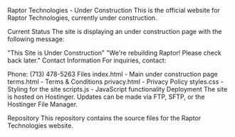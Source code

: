 Raptor Technologies - Under Construction
This is the official website for Raptor Technologies, currently under construction.

Current Status
The site is displaying an under construction page with the following message:

"This Site is Under Construction"
"We're rebuilding Raptor! Please check back later."
Contact Information
For inquiries, contact:

Phone: (713) 478-5263
Files
index.html - Main under construction page
terms.html - Terms & Conditions
privacy.html - Privacy Policy
styles.css - Styling for the site
scripts.js - JavaScript functionality
Deployment
The site is hosted on Hostinger. Updates can be made via FTP, SFTP, or the Hostinger File Manager.

Repository
This repository contains the source files for the Raptor Technologies website.